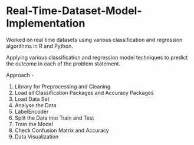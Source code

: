 # Real-Time-Dataset-Model-Implementation
Worked on real time datasets using various classification and regression algorithms in R and Python.


Applying various classification and regression model techniques to predict the outcome in each of the problem statement.

Approach - 

1. Library for Preprocessing and Cleaning
2. Load all Classification Packages and Accuracy Packages
3. Load Data Set
4. Analyse the Data
5. LabelEncoder
6. Split the Data into Train and Test
7. Train the Model
8. Check Confusion Matrix and Accuracy
10. Data Visualization
